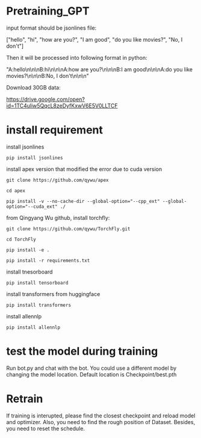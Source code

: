 # Pretraining_GPT

input format should be jsonlines file:

["hello", "hi", "how are you?", "I am good", "do you like movies?", "No, I don't"]

Then it will be processed into following format in python:

"A:hello\n\n\nB:hi\n\n\nA:how are you?\n\n\nB:I am good\n\n\nA:do you like movies?\n\n\nB:No, I don't\n\n\n"


Download 30GB data:

https://drive.google.com/open?id=1TC4uliw5QqcL8zeDyfKxwV6E5V0LLTCF


# install requirement 
install jsonlines

```pip install jsonlines```

install apex version that modified the error due to cuda version

`git clone https://github.com/qywu/apex`

`cd apex`

```pip install -v --no-cache-dir --global-option="--cpp_ext" --global-option="--cuda_ext" ./```


from Qingyang Wu github, install torchfly:

```git clone https://github.com/qywu/TorchFly.git```

```cd TorchFly```

`pip install -e .`

`pip install -r requirements.txt`

install tnesorboard

`pip install tensorboard`

install transformers from huggingface

`pip install transformers`

install allennlp

`pip install allennlp`

# test the model during training
Run bot.py and chat with the bot. You could use a different model by changing the model location. Default location is Checkpoint/best.pth

# Retrain
If training is interupted, please find the closest checkpoint and reload model and optimizer. Also, you need to find the rough position of Dataset. Besides, you need to reset the schedule.


